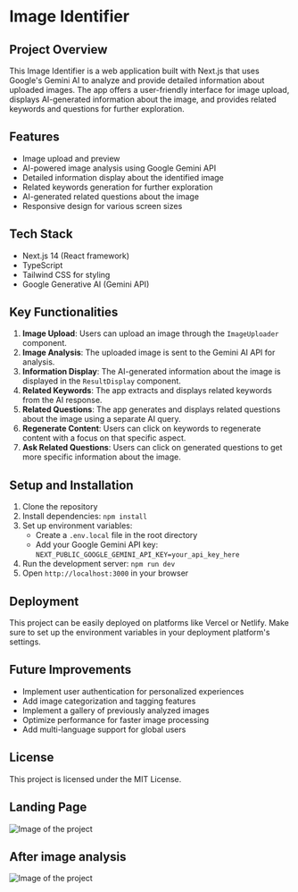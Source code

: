# Image Identifier

## Project Overview

This Image Identifier is a web application built with Next.js that uses Google's Gemini AI to analyze and provide detailed information about uploaded images. The app offers a user-friendly interface for image upload, displays AI-generated information about the image, and provides related keywords and questions for further exploration.

## Features

- Image upload and preview
- AI-powered image analysis using Google Gemini API
- Detailed information display about the identified image
- Related keywords generation for further exploration
- AI-generated related questions about the image
- Responsive design for various screen sizes

## Tech Stack

- Next.js 14 (React framework)
- TypeScript
- Tailwind CSS for styling
- Google Generative AI (Gemini API)

## Key Functionalities

1. **Image Upload**: Users can upload an image through the `ImageUploader` component.
2. **Image Analysis**: The uploaded image is sent to the Gemini AI API for analysis.
3. **Information Display**: The AI-generated information about the image is displayed in the `ResultDisplay` component.
4. **Related Keywords**: The app extracts and displays related keywords from the AI response.
5. **Related Questions**: The app generates and displays related questions about the image using a separate AI query.
6. **Regenerate Content**: Users can click on keywords to regenerate content with a focus on that specific aspect.
7. **Ask Related Questions**: Users can click on generated questions to get more specific information about the image.

## Setup and Installation

1. Clone the repository
2. Install dependencies: `npm install`
3. Set up environment variables:
   - Create a `.env.local` file in the root directory
   - Add your Google Gemini API key: `NEXT_PUBLIC_GOOGLE_GEMINI_API_KEY=your_api_key_here`
4. Run the development server: `npm run dev`
5. Open `http://localhost:3000` in your browser

## Deployment

This project can be easily deployed on platforms like Vercel or Netlify. Make sure to set up the environment variables in your deployment platform's settings.

## Future Improvements

- Implement user authentication for personalized experiences
- Add image categorization and tagging features
- Implement a gallery of previously analyzed images
- Optimize performance for faster image processing
- Add multi-language support for global users

## License

This project is licensed under the MIT License.

## Landing Page

![Image of the project](./snap/image1.png)

## After image analysis

![Image of the project](./snap/image2.png)
